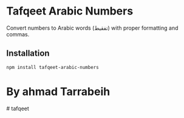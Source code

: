 # Tafqeet Arabic Numbers

Convert numbers to Arabic words (تفقيط) with proper formatting and commas.

## Installation

```bash
npm install tafqeet-arabic-numbers
```

# By ahmad Tarrabeih
#   t a f q e e t  
 